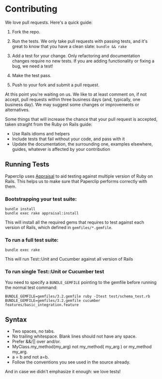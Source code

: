 Contributing
============

We love pull requests. Here's a quick guide:

1. Fork the repo.

2. Run the tests. We only take pull requests with passing tests, and it's great
to know that you have a clean slate: `bundle && rake`

3. Add a test for your change. Only refactoring and documentation changes
require no new tests. If you are adding functionality or fixing a bug, we need
a test!

4. Make the test pass.

5. Push to your fork and submit a pull request.

At this point you're waiting on us. We like to at least comment on, if not
accept, pull requests within three business days (and, typically, one business
day). We may suggest some changes or improvements or alternatives.

Some things that will increase the chance that your pull request is accepted,
taken straight from the Ruby on Rails guide:

* Use Rails idioms and helpers
* Include tests that fail without your code, and pass with it
* Update the documentation, the surrounding one, examples elsewhere, guides,
  whatever is affected by your contribution

Running Tests
-------------

Paperclip uses [Appraisal](https://github.com/thoughtbot/appraisal) to aid
testing against multiple version of Ruby on Rails. This helps us to make sure
that Paperclip performs correctly with them.

### Bootstrapping your test suite:

    bundle install
    bundle exec rake appraisal:install

This will install all the required gems that requires to test against each
version of Rails, which defined in `gemfiles/*.gemfile`.

### To run a full test suite:

    bundle exec rake

This will run Test::Unit and Cucumber against all version of Rails

### To run single Test::Unit or Cucumber test

You need to specify a `BUNDLE_GEMFILE` pointing to the gemfile before running
the normal test command:

    BUNDLE_GEMFILE=gemfiles/3.2.gemfile ruby -Itest test/schema_test.rb
    BUNDLE_GEMFILE=gemfiles/3.2.gemfile cucumber features/basic_integration.feature

Syntax
------

* Two spaces, no tabs.
* No trailing whitespace. Blank lines should not have any space.
* Prefer &&/|| over and/or.
* MyClass.my_method(my_arg) not my_method( my_arg ) or my_method my_arg.
* a = b and not a=b.
* Follow the conventions you see used in the source already.

And in case we didn't emphasize it enough: we love tests!
